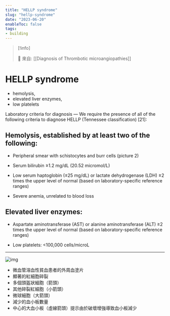 ```yaml
---
title: "HELLP syndrome"
slug: "hellp-syndrome"
date: "2023-06-20"
enableToc: false
tags:
- building
---
```


> [!info]
>
> 🌱 來自: [[Diagnosis of Thrombotic microangiopathies]]

# HELLP syndrome

* hemolysis,
* elevated liver enzymes,
* low platelets

Laboratory criteria for diagnosis — We require the presence of all of the following criteria to diagnose HELLP (Tennessee classification) [21]:

## Hemolysis, established by at least two of the following:

- Peripheral smear with schistocytes and burr cells (picture 2)

- Serum bilirubin ≥1.2 mg/dL (20.52 micromol/L)

- Low serum haptoglobin (≤25 mg/dL) or lactate dehydrogenase (LDH) ≥2 times the upper level of normal (based on laboratory-specific reference ranges)

- Severe anemia, unrelated to blood loss

## Elevated liver enzymes:

- Aspartate aminotransferase (AST) or alanine aminotransferase (ALT) ≥2 times the upper level of normal (based on laboratory-specific reference ranges)

- Low platelets: <100,000 cells/microL

---
![img](https://i.imgur.com/KF2FMgs.png)
- 微血管溶血性貧血患者的外周血塗片
- 顯著的紅細胞碎裂
- 多個頭盔狀細胞（箭頭）
- 其他碎裂紅細胞（小箭頭）
- 微球細胞（大箭頭）
- 減少的血小板數量
- 中心的大血小板（虛線箭頭）提示由於破壞增強導致血小板減少
